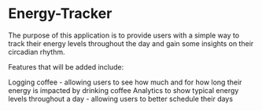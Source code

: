 # Energy-Tracker

The purpose of this application is to provide users with a simple way to track their energy levels throughout the day and gain some insights on their circadian rhythm.

Features that will be added include:

  Logging coffee - allowing users to see how much and for how long their energy is impacted by drinking coffee
  Analytics to show typical energy levels throughout a day - allowing users to better schedule their days
